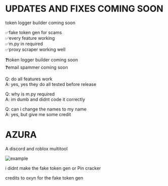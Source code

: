 # UPDATES AND FIXES COMING SOON                                                              
token logger builder coming soon

✅fake token gen for scams                                              
✅every feature working                                                        
✅m.py in required                                                                                   
✅proxy scraper working well

❓token logger builder coming soon                                                   
❓email spammer coming soon

Q: do all features work                                                                       
A: yes, yes they do all tested before release
  
Q: why is m.py required                                                                   
A: im dumb and didnt code it correctly

Q: can i change the names to my name                                                                
A: yes, but give me some credit

# AZURA
A discord and roblox multitool

![example](https://cdn.discordapp.com/attachments/1018327533906825256/1029095306303914105/unknown.png)

i didnt make the fake token gen or Pin cracker 

credits to oxyn for the fake token gen
